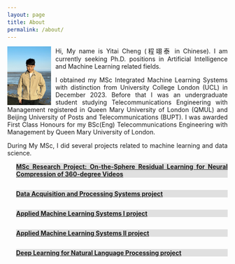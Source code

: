 ```yaml
---
layout: page
title: About
permalink: /about/
---
```

<style>
  .content {
    max-height: 0;
    overflow: hidden;
    transition: max-height 0.5s ease-out;
  }
  .toggle-button {
    cursor: pointer;
    text-decoration: underline;
    background-color: #e0e0e0;
  }
  p {
    text-align: justify; /* Aligns text within the paragraph */
  }
</style>

<img src="/assets/images/yitai-cheng.JPG" width="100" style="float: left; margin-right: 10px;"> Hi, My name is Yitai Cheng (程翊泰 in Chinese). I am currently seeking Ph.D. positions in Artificial Intelligence and Machine Learning related fields. 


I obtained my MSc Integrated Machine Learning Systems with distinction from University College London (UCL) in December 2023. Before that I was an undergraduate student studying Telecommunications Engineering with Management registered in Queen Mary University of London (QMUL) and Beijing University of Posts and Telecommunications (BUPT). I was awarded First Class Honours for my BSc(Eng) Telecommunications Engineering with Management by Queen Mary University of London.

During My MSc, I did several projects related to machine learning and data science.
<div style="margin-left: 20px">
  <p class="toggle-button" onclick="toggleContent(this)"> <b>MSc Research Project: On-the-Sphere Residual Learning for Neural Compression of 360-degree Videos </b> </p>
  <div class="content">
    <p>This project focus on the synergy of two current learning methods for video. The first is neural video compression, which improves traditional one certain steps. Traditional compression captures motion between consecutive frames and performs linear transform and quantisation methods over the residual information in each frame to be encoded. Differently, neural video compression uses methods such as convolutional neural networks (CNNs) to capture motion and encoder-decoder architectures to propose to compress residual data. The second is spherical convolutional neural networks (CNNs) for 360-degree videos. The current compression of such 360-degree videos intensively relies on 2D planar projection and suffers from its distortion (e.g., poles are more sampled than equator). Therefore, neural compression using CNNs, which focus on 2D convolution over planar data, is damaged when applied to 360 videos. Some authors have evaluated the benefit of using spherical convolutions in learning tasks for 360 images. The project is experiments-oriented, and the student will focus on implementing neural compression methods but changing the CNN steps by ones using spherical convolutions.
    </p>
    <p><a href="https://github.com/yitai-cheng/MSc_IMLS_Research_Project.git">[Python code]</a> <a href="/assets/msc-dissertation.pdf">[Dissertation]</a></p>
  </div>
</div>

<div style="margin-left: 20px">
<p class="toggle-button" onclick="toggleContent(this)"> <b>Data Acquisition and Processing Systems project</b> </p>
<div class="content">
  <p>This project simulates a real-life data-science situation thatcan be approached using the process including data acquisition, storing, preprocessing, exploration and inferring. Concretely, this project analyze the stocks data of American Airlines(AAL) and its correlation with weather and covid-19 data. The data is acquired by relevant application programming interface including Yahoo! Finance, NOAA,
and CDC API. Then the acquired data is stored both locally and in the cloud by MongoDB. The data could be retrieved from local disk and cloud database for the downstream preprocessing including data cleaning, visualization and transformation. Next, the exploratory data analysis is conducted to find potential pattern of the data and hypothesis testing is carried out to better understand the composition of your dataset and its representativeness. Finally, the preprocessed data is feed as input to train and test the LSTM model which could be later used to predict the trend of stock values in the future.
  </p>
<p><a href="https://github.com/yitai-cheng/DAPS_assignment22_23">[Python code]</a> <a href="/assets/DAPS-assignment.pdf">[Project Description]</a> <a href="/assets/Report_DAPS.pdf">[Report]</a></p>
</div>
</div>

<div style="margin-left: 20px">
<p class="toggle-button" onclick="toggleContent(this)"> <b>Applied Machine Learning Systems I project </b> </p>
<div class="content">
  <p>
There are two categories of tasks raised in this mini project. They are binary classification and multiclass classification for image datasets. Machine learning techniques including convolutional neural network (CNN), support vector machine (SVM), random forest (RF) and residual network (ResNet) are applied to address the image classification tasks. It is noticed that neural network (NN) based models including CNN and ResNet performs better than the other two models with the accuracy of 0.7550 for CNN and 0.8064 for ResNet respectively.
  </p>
  <p><a href="https://github.com/yitai-cheng/AMLS_assignment22_23">[Python code]</a> <a href="/assets/AMLS-assignment.pdf">[Project Description]</a> <a href="/assets/Report_AMLS.pdf">[Report]</a></p>
</div>
</div>

<div style="margin-left: 20px">
<p class="toggle-button" onclick="toggleContent(this)"> <b>Applied Machine Learning Systems II project </b> </p>
<div class="content">
  <p>
A malignant tumor in the brain is a life-threatening condition. The presence of Methylguanine methyltransferase (MGMT) promoter methylation has been shown to be a favorable prog- nostic factor and a strong predictor of responsiveness to chemotherapy. In this project, machine learning based models are proposed to deal with the detection of MGMT promoter methylation instead of invasive surgeries taking brain tissues out of patients’ body. Taking advantage of multiple modali- ties of MRI images, both Single Modality Model (SMM) and Multi-Modality Model (MMM) are proposed. The main building block of SMM is the feature extractor and that of MMM is feature extractor with the attention layer. By exper- iments and ablation study, it is found that multi-modal learn- ing based model MMM performs better than SMM thanks to the attention mechanism.
  </p>
  <p><a href="https://github.com/yitai-cheng/AMLS_II_assignment22_23">[Python code]</a> <a href="/assets/AMLS_II-assignment.pdf">[Project Description]</a> <a href="/assets/Report_AMLSII.pdf">[Report]</a>  </p>
</div>
</div>

<div style="margin-left: 20px">
<p class="toggle-button" onclick="toggleContent(this)"> <b>Deep Learning for Natural Language Processing project </b> </p>
<div class="content">
  <p>
    Recurrent Neural Networks (RNNs) are powerful models that have achieved excellent performance on sequence learning tasks. Although RNNs work well whenever large labeled training sets are available, they suffer from dealing with long squences. In this project, we present a general end-to-end approach to sequence learning that uses an encoder to map the input sequence to a context vector, and then another decoder to convert the vector to the target sequence. Then, we introduce attention mechanism enabling the decoder to focus on a certain part of the input sequence in each decoding step. Our main result is that on an English to French translation task from the WMT’14 dataset, the translations produced by the sequence to sequence model with greedy search algorithm achieve a BLEU score of 23.57 on the entire test set, where the LSTM’s BLEU score was penalized on out-of-vocabulary words. Additionally, beam search could improve the model performance due to its ability to explore on a larger result set. For comparison, a sequence to sequence model with beam size 2 achieves a BLEU score of 24.24 on the same test-set. Moreover, the upgraded sequence to sequence with attention model also achieves a higher BLEU score of 25.33 with greedy search. Finally, we found that stacking more than one LSTM (Multi-Layer LSTM) will improve the model’s performance markedly, because LSTM networks with multiple layers have higher modeling capacity compared to single-layer LSTM networks.
  </p>
    <p><a href="https://github.com/yitai-cheng/ELEC0141_Project">[Python code]</a> <a href="/assets/DLNLP-assignment.pdf">[Project Description]</a> <a href="/assets/Report_DLNLP.pdf">[Report]</a></p> 
</div>
</div>


<script>
  function toggleContent(element) {
    var content = element.nextElementSibling;
    if (content.style.maxHeight) {
      content.style.maxHeight = null;
    } else {
      content.style.maxHeight = content.scrollHeight + "px";
    }
  }
</script>




